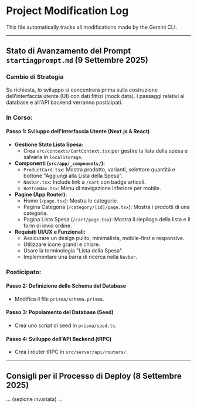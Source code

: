 # Project Modification Log

This file automatically tracks all modifications made by the Gemini CLI.

---

## Stato di Avanzamento del Prompt `startingprompt.md` (9 Settembre 2025)

### Cambio di Strategia

Su richiesta, lo sviluppo si concentrerà prima sulla costruzione dell'interfaccia utente (UI) con dati fittizi (mock data). I passaggi relativi al database e all'API backend verranno posticipati.

### In Corso:

#### Passo 1: Sviluppo dell'Interfaccia Utente (Next.js & React)

- **Gestione Stato Lista Spesa:**
  - Crea `src/contexts/CartContext.tsx` per gestire la lista della spesa e salvarla in `localStorage`.
- **Componenti (`src/app/_components/`):**
  - `ProductCard.tsx`: Mostra prodotto, varianti, selettore quantità e bottone "Aggiungi alla Lista della Spesa".
  - `Navbar.tsx`: Include link a `/cart` con badge articoli.
  - `BottomNav.tsx`: Menu di navigazione inferiore per mobile.
- **Pagine (App Router):**
  - Home (`/page.tsx`): Mostra le categorie.
  - Pagina Categoria (`/category/[id]/page.tsx`): Mostra i prodotti di una categoria.
  - Pagina Lista Spesa (`/cart/page.tsx`): Mostra il riepilogo della lista e il form di invio ordine.
- **Requisiti UI/UX e Funzionali:**
  - Assicurare un design pulito, minimalista, mobile-first e responsive.
  - Utilizzare icone grandi e chiare.
  - Usare la terminologia "Lista della Spesa".
  - Implementare una barra di ricerca nella `Navbar`.

### Posticipato:

#### Passo 2: Definizione dello Schema del Database

- Modifica il file `prisma/schema.prisma`.

#### Passo 3: Popolamento del Database (Seed)

- Crea uno script di seed in `prisma/seed.ts`.

#### Passo 4: Sviluppo dell'API Backend (tRPC)

- Crea i router tRPC in `src/server/api/routers/`.

---

## Consigli per il Processo di Deploy (8 Settembre 2025)

... (sezione invariata) ...